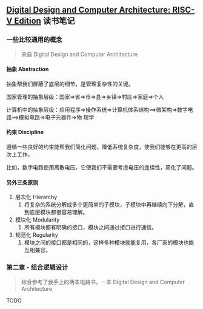 ## [Digital Design and Computer Architecture: RISC-V Edition](https://book.douban.com/subject/35455561/) 读书笔记

### 一些比较通用的概念

> 来自 Digital Design and Computer Architecture

#### 抽象 Abstraction

抽象帮我们屏蔽了底层的细节，是管理复杂性的关键。

国家管理的抽象层级：国家=>省=>市=>县=>乡镇=>村庄=>家庭=>个人

计算机中的抽象层级：应用程序=>操作系统=>计算机体系结构==>微架构=>数字电路==>模拟电路=>电子元器件=>物
理学

#### 约束 Discipline

遵循一些良好的约束能帮我们简化问题，降低系统复杂度，使我们能够在更高的层次上工作。

比如，数字电路使用离散电压，它使我们不需要考虑电压的连续性，简化了问题。

#### 另外三条原则

1. 层次化 Hierarchy
   1. 将复杂的系统分解成多个更简单的子模块，子模块中再继续向下分解，直到底层模块都很容易理解。
2. 模块化 Modularity
   1. 所有模块都有明确的接口，模块之间通过接口进行通信。
3. 规范化 Regularity
   1. 模块之间的接口都是相同的，这样多种模块就能复用，各厂家的模块也能互相兼容。

### 第二章 - 组合逻辑设计

> 综合参考了我手上的两本电路书，一本 Digital Design and Computer Architecture

TODO
